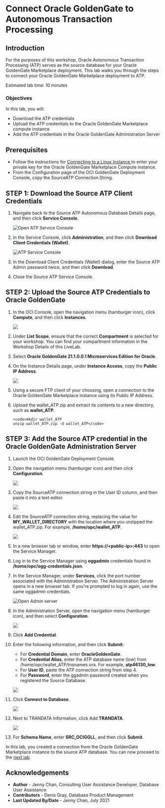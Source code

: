 # Connect Oracle GoldenGate to Autonomous Transaction Processing

## Introduction

For the purposes of this workshop, Oracle Autonomous Transaction Processing (ATP) serves as the source database for your Oracle GoldenGate Marketplace deployment. This lab walks you through the steps to connect your Oracle GoldenGate Marketplace deployment to ATP.

Estimated lab time: 10 minutes

### Objectives

In this lab, you will:
* Download the ATP credentials
* Upload the ATP credentials to the Oracle GoldenGate Marketplace compute instance
* Add the ATP credentials in the Oracle GoldenGate Administration Server

## Prerequisites

* Follow the instructions for [Connecting to a Linux Instance ](https://docs.oracle.com/en-us/iaas/Content/Compute/Tasks/accessinginstance.htm#linux) to enter your private key for the Oracle GoldenGate Marketplace Compute instance.
* From the Configuration page of the OCI GoldenGate Deployment Console, copy the SourceATP Connection String.

## **STEP 1:** Download the Source ATP Client Credentials

1.  Navigate back to the Source ATP Autonomous Database Details page, and then click **Service Console**.

    ![Open ATP Service Console](images/02-01.png)

2.  In the Service Console, click **Administration**, and then click **Download Client Credentials (Wallet)**.

    ![ATP Service Console](images/02-02.png)

3.  In the Download Client Credentials (Wallet) dialog, enter the Source ATP Admin password twice, and then click **Download**.

4.  Close the Source ATP Service Console.

## **STEP 2:** Upload the Source ATP Credentials to Oracle GoldenGate

1.  In the OCI Console, open the navigation menu (hamburger icon), click **Compute**, and then click **Instances**.

    ![](images/02-01_compute.png)

2.  Under **List Scope**, ensure that the correct **Compartment** is selected for your workshop. You can find your compartment information in the Workshop Details of this LiveLab.

3.  Select **Oracle GoldenGate 21.1.0.0.1 Microservices Edition for Oracle**.

4.  On the Instance Details page, under **Instance Access**, copy the **Public IP Address**.

    ![](images/02-04.png)

5.  Using a secure FTP client of your choosing, open a connection to the Oracle GoldenGate Marketplace instance using its Public IP Address.

6.  Upload the wallet\_ATP.zip and extract its contents to a new directory, such as **wallet\_ATP**.

    ```
    <code>mkdir wallet_ATP
    unzip wallet_ATP.zip -d wallet_ATP</code>
    ```

## **STEP 3:** Add the Source ATP credential in the Oracle GoldenGate Administration Server

1.  Launch the OCI GoldenGate Deployment Console.

2.  Open the navigation menu (hamburger icon) and then click **Configuration**.

    ![](images/03-02.png)

3.  Copy the SourceATP connection string in the User ID column, and then paste it into a text editor.

    ![](images/03-03.png)

4.  Edit the SourceATP connection string, replacing the value for **MY\_WALLET\_DIRECTORY** with the location where you unzipped the wallet_ATP.zip. For example, **/home/opc/wallet\_ATP**.

    ![](images/04-04.png)

5.  In a new browser tab or window, enter **https://&lt;public-ip&gt;:443** to open the Service Manager.

6.  Log in to the Service Manager using **oggadmin** credentials found in **/home/opc/ogg-credentials.json**.

7.  In the Service Manager, under **Services**, click the port number associated with the Administration Server. The Administration Server opens in a new browser tab. If you're prompted to log in again, use the same oggadmin credentials.

    ![Open Admin server](images/04-03.png)

8.  In the Administration Server, open the navigation menu (hamburger icon), and then select **Configuration**.

    ![](images/04-07.png)

9.  Click **Add Credential**.

10. Enter the following information, and then click **Submit**:

    * For **Credential Domain**, enter **OracleGoldenGate**.
    * For **Credential Alias**, enter the ATP database name (low) from /home/opc/wallet\_ATP/tnsnames.ora. For example, **atp46130\_low**.
    * For **User ID**, paste the ATP connection string from step 4.
    * For **Password**, enter the ggadmin password created when you registered the Source Database.

    ![](images/04-10.png)

14. Click **Connect to Database**.

    ![](images/04-01.png)

15. Next to TRANDATA Information, click Add **TRANDATA**.

    ![](images/04-15.png)

16. For **Schema Name**, enter **SRC_OCIGGLL**, and then click **Submit**.

In this lab, you created a connection from the Oracle GoldenGate Marketplace instance to the source ATP database. You can now proceed to the [next lab](#next).

## Acknowledgements
* **Author** - Jenny Chan, Consulting User Assistance Developer, Database User Assistance
* **Contributors** -  Denis Gray, Database Product Management
* **Last Updated By/Date** - Jenny Chan, July 2021
